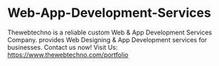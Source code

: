 # Web-App-Development-Services
Thewebtechno is a reliable custom Web &amp; App Development Services Company. provides Web Designing &amp; App Development services for businesses. Contact us now! Visit Us: https://www.thewebtechno.com/portfolio
